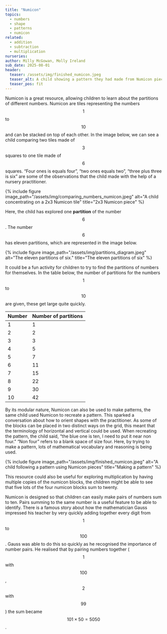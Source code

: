 ```yaml
---
title: "Numicon"
topics: 
  - numbers
  - shape
  - patterns
  - numicon
related: 
  - addition
  - subtraction
  - multiplication
nurseries:
author: Milly McGowan, Molly Ireland
sub_date: 2025-08-01
header:
  teaser: /assets/img/finished_numicon.jpeg
  teaser_alt: A child showing a pattern they had made from Numicon pieces
  teaser_pos: fit
---
```

Numicon is a great resource, allowing children to learn about the partitions of different numbers. Numicon are tiles representing the numbers $$1$$ to $$10$$ and can be stacked on top of each other. In the image below, we can see a child comparing two tiles made of $$3$$ squares to one tile made of $$6$$ squares. “Four ones is equals four”, “two ones equals two”, “three plus three is six” are some of the observations that the child made with the help of a nursery practitioner. 

{% include figure image_path="/assets/img/comparing_numbers_numicon.jpeg" alt="A child concentrating on a 2x3 Numicon tile" title="2x3 Numicon piece" %}

Here, the child has explored one **partition** of the number $$6$$. The number $$6$$ has eleven partitions, which are represented in the image below. 

{% include figure image_path="/assets/img/partitions_diagram.jpeg" alt="The eleven partitions of six." title="The eleven partitions of six" %}

It could be a fun activity for children to try to find the partitions of numbers for themselves. In the table below, the number of partitions for the numbers $$1$$ to $$10$$ are given, these get large quite quickly.

| Number | Number of partitions |
|--------|----------------------|
| 1      | 1                    |
| 2      | 2                    |
| 3      | 3                    |
| 4      | 5                    |
| 5      | 7                    |
| 6      | 11                   |
| 7      | 15                   |
| 8      | 22                   |
| 9      | 30                   |
| 10     | 42                   |

By its modular nature, Numicon can also be used to make patterns, the same child used Numicon to recreate a pattern. This sparked a conversation about how to orient shapes with the practitioner. As some of the blocks can be placed in two distinct ways on the grid, this meant that the terminology of horizontal and vertical could be used. When recreating the pattern, the child said, “the blue one is ten, I need to put it near non four.” “Non four” refers to a blank space of size four. Here, by trying to make a pattern, lots of mathematical vocabulary and reasoning is being used. 

{% include figure image_path="/assets/img/finished_numicon.jpeg" alt="A child following a pattern using Numicon pieces" title="Making a pattern" %}

This resource could also be useful for exploring multiplication by having multiple copies of the numicon blocks, the children might be able to see that five lots of the four numicon blocks sum to twenty.  

Numicon is designed so that children can easily make pairs of numbers sum to ten. Pairs summing to the same number is a useful feature to be able to identify. There is a famous story about how the mathematician Gauss impressed his teacher by very quickly adding together every digit from $$1$$ to $$100$$. Gauss was able to do this so quickly as he recognised the importance of number pairs. He realised that by pairing numbers together ($$1$$ with $$100$$, $$2$$ with $$99$$) the sum became $$101 \times 50 = 5050$$.  
